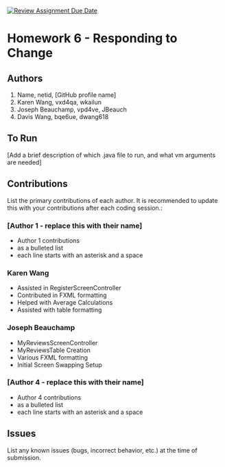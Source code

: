 [![Review Assignment Due Date](https://classroom.github.com/assets/deadline-readme-button-24ddc0f5d75046c5622901739e7c5dd533143b0c8e959d652212380cedb1ea36.svg)](https://classroom.github.com/a/DC1SF4uZ)
# Homework 6 - Responding to Change

## Authors
1) Name, netid, [GitHub profile name]
2) Karen Wang, vxd4qa, wkailun
3) Joseph Beauchamp, vpd4ve, JBeauch
4) Davis Wang, bqe6ue, dwang618

## To Run

[Add a brief description of which .java file to run, and what vm arguments are needed]

## Contributions

List the primary contributions of each author. It is recommended to update this with your contributions after each coding session.:

### [Author 1 - replace this with their name]

* Author 1 contributions
* as a bulleted list
* each line starts with an asterisk and a space

### Karen Wang

* Assisted in RegisterScreenController
* Contributed in FXML formatting
* Helped with Average Calculations
* Assisted with table formatting

### Joseph Beauchamp

* MyReviewsScreenController
* MyReviewsTable Creation
* Various FXML formatting
* Initial Screen Swapping Setup

### [Author 4 - replace this with their name]

* Author 4 contributions
* as a bulleted list
* each line starts with an asterisk and a space

## Issues

List any known issues (bugs, incorrect behavior, etc.) at the time of submission.
